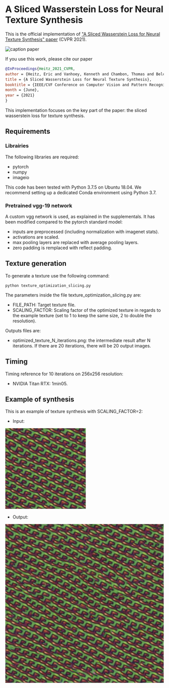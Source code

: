 # A Sliced Wasserstein Loss for Neural Texture Synthesis

This is the official implementation of  ["A Sliced Wasserstein Loss for Neural Texture Synthesis" paper](https://arxiv.org/abs/2006.07229) (CVPR 2021).

![caption paper](https://unity-grenoble.github.io/website/images/thumbnails/publication_sliced_wasserstein_loss.png)

If you use this work, please cite our paper
```Bibtex
@InProceedings{Heitz_2021_CVPR,
author = {Heitz, Eric and Vanhoey, Kenneth and Chambon, Thomas and Belcour, Laurent},
title = {A Sliced Wasserstein Loss for Neural Texture Synthesis},
booktitle = {IEEE/CVF Conference on Computer Vision and Pattern Recognition (CVPR)},
month = {June},
year = {2021}
}
```

This implementation focuses on the key part of the paper: the sliced wasserstein loss for texture synthesis.

## Requirements

### Librairies

The following libraries are required:

- pytorch
- numpy
- imageio

This code has been tested with Python 3.7.5 on Ubuntu 18.04.
We recommend setting up a dedicated Conda environment using Python 3.7.

### Pretrained vgg-19 network

A custom vgg network is used, as explained in the supplementals.
It has been modified compared to the pytorch standard model:

- inputs are preprocessed (including normalization with imagenet stats).
- activations are scaled.
- max pooling layers are replaced with average pooling layers.
- zero padding is remplaced with reflect padding.

## Texture generation

To generate a texture use the following command:

```eval
python texture_optimization_slicing.py
```

The parameters inside the file texture_optimization_slicing.py are:

- FILE_PATH: Target texture file.
- SCALING_FACTOR: Scaling factor of the optimized texture in regards to the example texture (set to 1 to keep the same size, 2 to double the resolution).

Outputs files are:

- optimized_texture_N_iterations.png: the intermediate result after N iterations. If there are 20 iterations, there will be 20 output images.


## Timing

Timing reference for 10 iterations on 256x256 resolution:

- NVIDIA Titan RTX: 1min05.

## Example of synthesis

This is an example of texture synthesis with SCALING_FACTOR=2:

- Input:

![Input](input.png)

- Output: 

![Output](output.png)